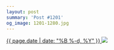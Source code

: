 ```yaml
---
layout: post
summary: 'Post #1201'
og_image: 1201-1280.jpg
---
```


<p>
 <time>
  <a href="/1201">
   {{ page.date | date: "%B %-d, %Y" }}
  </a>
 </time>
 <a href="/1201">
  <img data-taken="8/24/2020" sizes="(min-width: 700px) 50vw, calc(100vw - 2rem)" src="{{ site.assets_url }}/1201-640.jpg" srcset="{{ site.assets_url }}/1201-320.jpg 320w, {{ site.assets_url }}/1201-640.jpg 640w, {{ site.assets_url }}/1201-960.jpg 960w, {{ site.assets_url }}/1201-1280.jpg 1280w"/>
 </a>
</p>
